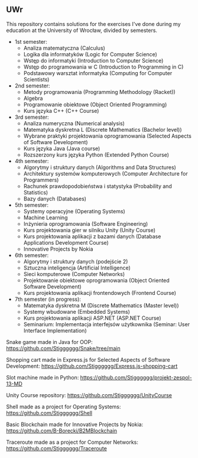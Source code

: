 ## UWr
This repository contains solutions for the exercises I've done during my education at the University of Wrocław, divided by semesters.
- 1st semester:
  - Analiza matematyczna (Calculus)
  - Logika dla informatyków (Logic for Computer Science)
  - Wstęp do informatyki (Introduction to Computer Science)
  - Wstęp do programowania w C (Introduction to Programming in C)
  - Podstawowy warsztat informatyka (Computing for Computer Scientists)
- 2nd semester:
  - Metody programowania (Programming Methodology (Racket))
  - Algebra
  - Programowanie obiektowe (Object Oriented Programming)
  - Kurs języka C++ (C++ Course)
- 3rd semester:
  - Analiza numeryczna (Numerical analysis)
  - Matematyka dyskretna L (Discrete Mathematics (Bachelor level))
  - Wybrane praktyki projektowania oprogramowania (Selected Aspects of Software Development)
  - Kurs języka Java (Java course)
  - Rozszerzony kurs języka Python (Extended Python Course)
- 4th semester:
  - Algorytmy i struktury danych (Algorithms and Data Structures)
  - Architektury systemów komputerowych (Computer Architecture for Programmers)
  - Rachunek prawdopodobieństwa i statystyka (Probability and Statistics)
  - Bazy danych (Databases)
- 5th semester: 
  - Systemy operacyjne (Operating Systems)
  - Machine Learning
  - Inżynieria oprogramowania (Software Engineering)
  - Kurs projektowania gier w silniku Unity (Unity Course)
  - Kurs projektowania aplikacji z bazami danych (Database Applications Development Course)
  - Innovative Projects by Nokia
- 6th semester:
  - Algorytmy i struktury danych (podejście 2)
  - Sztuczna inteligencja (Artificial Intelligence)
  - Sieci komputerowe (Computer Networks)
  - Projektowanie obiektowe oprogramowania (Object Oriented Software Development)
  - Kurs projektowania aplikacji frontendowych (Frontend Course)
- 7th semester (in progress):
  - Matematyka dyskretna M (Discrete Mathematics (Master level))
  - Systemy wbudowane (Embedded Systems)
  - Kurs projektowania aplikacji ASP.NET (ASP.NET Course)
  - Seminarium: Implementacja interfejsów użytkownika (Seminar: User Interface Implementation)

Snake game made in Java for OOP: https://github.com/Stigggggg/Snake/tree/main

Shopping cart made in Express.js for Selected Aspects of Software Development: https://github.com/Stigggggg/Express.js-shopping-cart

Slot machine made in Python: https://github.com/Stigggggg/projekt-zespol-13-MD

Unity Course repository: https://github.com/Stigggggg/UnityCourse

Shell made as a project for Operating Systems: https://github.com/Stigggggg/Shell

Basic Blockchain made for Innovative Projects by Nokia: https://github.com/B-Borecki/B2MBlockchain

Traceroute made as a project for Computer Networks: https://github.com/Stigggggg/Traceroute
